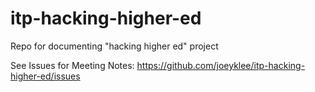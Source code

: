 # itp-hacking-higher-ed
Repo for documenting "hacking higher ed" project

See Issues for Meeting Notes:
https://github.com/joeyklee/itp-hacking-higher-ed/issues
